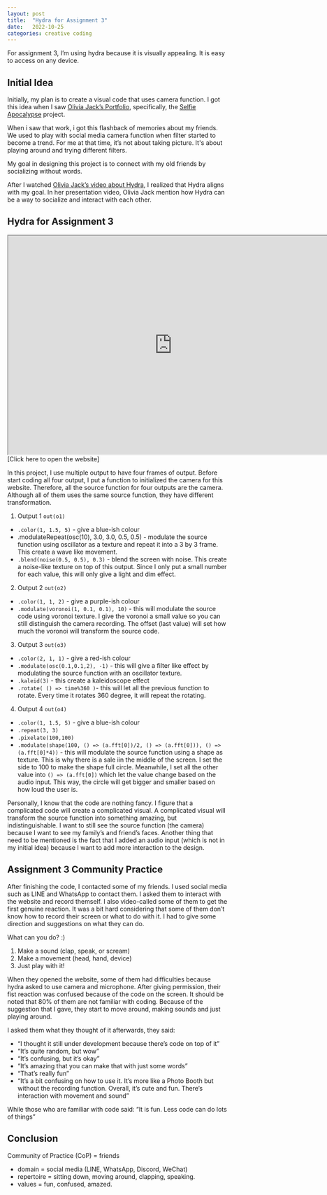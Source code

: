 ```yaml
---
layout: post
title:  "Hydra for Assignment 3"
date:   2022-10-25
categories: creative coding
---
```


For assignment 3, I’m using hydra because it is visually appealing. It is easy to access on any device.

## Initial Idea

Initially, my plan is to create a visual code that uses camera function. I got this idea when I saw [Olivia Jack’s Portfolio], specifically, the [Selfie Apocalypse] project. 

When i saw that work, i got this flashback of memories about my friends. We used to play with social media camera function when filter started to become a trend. For me at that time, it’s not about taking picture. It's about playing around and trying different filters. 

My goal in designing this project is to connect with my old friends by socializing without words.

After I watched [Olivia Jack’s video about Hydra], I realized that Hydra aligns with my goal. In her presentation video, Olivia Jack mention how Hydra can be a way to socialize and interact with each other. 

## Hydra for Assignment 3

<div align ="center">
  <iframe width="750" height="500" src="https://hydra.ojack.xyz/?sketch_id=cS9xYao4gt7aaSxb "></iframe>
</div>
[Click here to open the website]
<br>


In this project, I use multiple output to have four frames of output. Before start coding all four output, I put a function to initialized the camera for this website. Therefore, all the source function for four outputs are the camera. Although all of them uses the same source function, they have different transformation.

1. Output 1 `out(o1)`
* `.color(1, 1.5, 5)` - give a blue-ish colour
* .modulateRepeat(osc(10), 3.0, 3.0, 0.5, 0.5) - modulate the source function using oscillator as a texture and repeat it into a 3 by 3 frame.  This create a wave like movement.
* `.blend(noise(0.5, 0.5), 0.3)` - blend the screen with noise. This create a noise-like texture on top of this output. Since I only put a small number for each value, this will only give a light and dim effect.

2. Output 2 `out(o2)`
* `.color(1, 1, 2)` - give a purple-ish colour
* `.modulate(voronoi(1, 0.1, 0.1), 10)` - this will modulate the source code using voronoi texture. I give the voronoi a small value so you can still distinguish the camera recording. The offset (last value) will set how much the voronoi will transform the source code.

3. Output 3 `out(o3)`
* `.color(2, 1, 1)` - give a red-ish colour
* `.modulate(osc(0.1,0.1,2), -1)` - this will give a filter like effect by modulating the source function with an oscillator texture.
* `.kaleid(3)` - this create a kaleidoscope effect
* `.rotate( () => time%360 )`- this will let all the previous function to rotate. Every time it rotates 360 degree, it will repeat the rotating.

4. Output 4 `out(o4)`
* `.color(1, 1.5, 5)` - give a blue-ish colour
* `.repeat(3, 3)`
* `.pixelate(100,100)`
* `.modulate(shape(100, () => (a.fft[0])/2, () => (a.fft[0])), () => (a.fft[0]*4))` - this will modulate the source function  using a shape as texture. This is why there is a sale iin the middle of the screen. I set the side to 100 to make the shape full circle. Meanwhile, I set all the other value into `() => (a.fft[0])` which let the value change based on the audio input. This way, the circle will get bigger and smaller based on how loud the user is.

Personally, I know that the code are nothing fancy. I figure that a complicated code will create a complicated visual. A complicated visual will transform the source function into something amazing, but indistinguishable. I want to still see the source function (the camera) because I want to see my family’s and friend’s faces. 
Another thing that need to be mentioned is the fact that I added an audio input (which is not in my initial idea) because I want to add more interaction to the design.


## Assignment 3 Community Practice

After finishing the code, I contacted some of my friends. I used social media such as LINE and WhatsApp to contact them. I asked them to interact with the website and record themself. I also video-called some of them to get the first genuine reaction. It was a bit hard considering that some of them don’t know how to record their screen or what to do with it. I had to give some direction and suggestions on what they can do.

What can you do? :)
1. Make a sound (clap, speak, or scream)
2. Make a movement (head, hand, device)
3. Just play with it!

When they opened the website, some of them had difficulties because hydra asked to use camera and microphone. After giving permission, their fist reaction was confused because of the code on the screen. It should be noted that 80% of them are not familiar with coding. Because of the suggestion that I gave, they start to move around, making sounds and just playing around. 

I asked them what they thought of it afterwards, they said:
* “I thought it still under development because there’s code on top of it”
* “It’s quite random, but wow”
* “It’s confusing, but it’s okay”
* “It’s amazing that you can make that with just some words”
* “That’s really fun”
* “It’s a bit confusing on how to use it. It’s more like a Photo Booth but without the recording function. Overall, it’s cute and fun. There’s interaction with movement and sound”


While those who are familiar with code said: “It is fun. Less code can do lots of things”


## Conclusion
Community of Practice (CoP) = friends
* domain = social media (LINE, WhatsApp, Discord, WeChat)
* repertoire = sitting down, moving around, clapping, speaking.
* values = fun, confused, amazed.








[Olivia Jack’s Portfolio]: https://ojack.xyz

[Selfie Apocalypse]:https://ojack.xyz/articles/selfie-apocalypse/index.html

[Olivia Jack’s video about Hydra]: https://www.youtube.com/watch?v=cw7tPDrFIQg

[Click here to open the website]: https://hydra.ojack.xyz/?sketch_id=cS9xYao4gt7aaSxb 